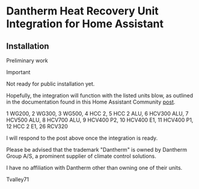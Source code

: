# Dantherm Heat Recovery Unit Integration for Home Assistant

## Installation

Preliminary work

> [!IMPORTANT]
> Not ready for public installation yet.

Hopefully, the integration will function with the listed units blow, as outlined in the documentation found in this Home Assistant Community [post](https://community.home-assistant.io/t/dantherm-hcv-400/284326).

1 WG200,
2 WG300,
3 WG500,
4 HCC 2,
5 HCC 2 ALU,
6 HCV300 ALU,
7 HCV500 ALU,
8 HCV700 ALU,
9 HCV400 P2,
10 HCV400 E1,
11 HCV400 P1,
12 HCC 2 E1,
26 RCV320

I will respond to the post above once the integration is ready.

Please be advised that the trademark "Dantherm" is owned by Dantherm Group A/S, a prominent supplier of climate control solutions.

I have no affiliation with Dantherm other than owning one of their units.

Tvalley71
